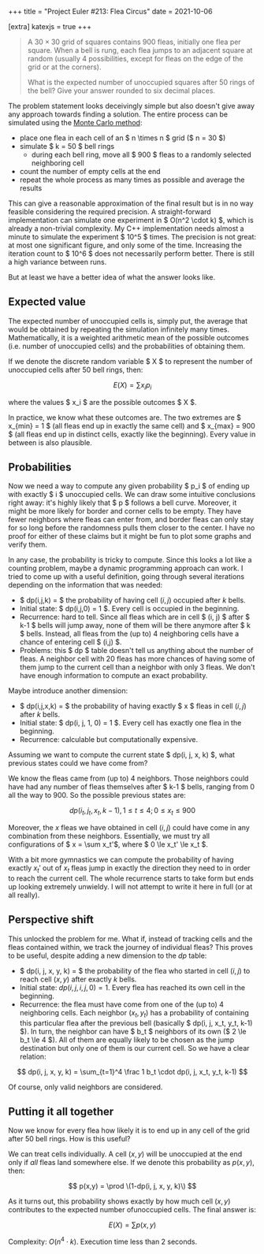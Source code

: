 +++
title = "Project Euler #213: Flea Circus"
date = 2021-10-06

[extra]
katexjs = true
+++

> A $30 \times 30$ grid of squares contains 900 fleas, initially one flea per square.
> When a bell is rung, each flea jumps to an adjacent square at random (usually 4 possibilities, except for fleas on the edge of the grid or at the corners).
>
> What is the expected number of unoccupied squares after 50 rings of the bell? Give your answer rounded to six decimal places.

The problem statement looks deceivingly simple but also doesn't give away any approach towards finding a solution. The entire process can be simulated using the [Monte Carlo method](https://en.wikipedia.org/wiki/Monte_Carlo_method):

- place one flea in each cell of an $ n \times n $ grid ($ n = 30 $)
- simulate $ k = 50 $ bell rings
  - during each bell ring, move all $ 900 $ fleas to a randomly selected neighboring cell
- count the number of empty cells at the end
- repeat the whole process as many times as possible and average the results

This can give a reasonable approximation of the final result but is in no way feasible considering the required precision. A straight-forward implementation can simulate one experiment in  $ O(n^2 \cdot k) $, which is already a non-trivial complexity. My C++ implementation needs almost a minute to simulate the experiment $ 10^5 $ times. The precision is not great: at most one significant figure, and only some of the time. Increasing the iteration count to $ 10^6 $ does not necessarily perform better. There is still a high variance between runs.

But at least we have a better idea of what the answer looks like.

## Expected value

The expected number of unoccupied cells is, simply put, the average that would be obtained by repeating the simulation infinitely many times. Mathematically, it is a weighted arithmetic mean of the possible outcomes (i.e. number of unoccupied cells) and the probabilities of obtaining them.

If we denote the discrete random variable $ X $ to represent the number of unoccupied cells after 50 bell rings, then:

$$ E(X) = \sum x_i p_i $$

where the values $ x_i $ are the possible outcomes $ X $.

In practice, we know what these outcomes are. The two extremes are $ x_\{min} = 1 $ (all fleas end up in exactly the same cell) and $ x_\{max} = 900 $ (all fleas end up in distinct cells, exactly like the beginning). Every value in between is also plausible.

## Probabilities

Now we need a way to compute any given probability $ p_i $ of ending up with exactly $ i $ unoccupied cells. We can draw some intuitive conclusions right away: it's highly likely that $ p $ follows a bell curve. Moreover, it might be more likely for border and corner cells to be empty. They have fewer neighbors where fleas can enter from, and border fleas can only stay for so long before the randomness pulls them closer to the center. I have no proof for either of these claims but it might be fun to plot some graphs and verify them.

In any case, the probability is tricky to compute. Since this looks a lot like a counting problem, maybe a dynamic programming approach can work. I tried to come up with a useful definition, going through several iterations depending on the information that was needed:

* $ dp(i,j,k) = $ the probability of having cell $(i, j)$ occupied after $k$ bells.
* Initial state: $ dp(i,j,0) = 1 $. Every cell is occupied in the beginning.
* Recurrence: hard to tell. Since all fleas which are in cell $ (i, j) $ after $ k-1 $ bells will jump away, none of them will be there anymore after $ k $ bells. Instead, all fleas from the (up to) 4 neighboring cells have a chance of entering cell $ (i,j) $.
* Problems: this $ dp $ table doesn't tell us anything about the number of fleas. A neighbor cell with 20 fleas has more chances of having some of them jump to the current cell than a neighbor with only 3 fleas. We don't have enough information to compute an exact probability.

Maybe introduce another dimension:

* $ dp(i,j,x,k) = $ the probability of having exactly $ x $ fleas in cell $(i, j)$ after $k$ bells.
* Initial state: $ dp(i, j, 1, 0) = 1 $. Every cell has exactly one flea in the beginning.
* Recurrence: calculable but computationally expensive.

Assuming we want to compute the current state $ dp(i, j, x, k) $, what previous states could we have come from?

We know the fleas came from (up to) 4 neighbors. Those neighbors could have had any number of fleas themselves after $ k-1 $ bells, ranging from $0$ all the way to $900$. So the possible previous states are:

$$ dp(i_t, j_t, x_t, k-1), 1 \le t \le 4; 0 \le x_t \le 900 $$


Moreover, the $x$ fleas we have obtained in cell $(i,j)$ could have come in any combination from these neighbors. Essentially, we must try all configurations of $ x = \sum x_t'$, where $ 0 \le x_t' \le x_t $.

With a bit more gymnastics we can compute the probability of having exactly $x_t'$ out of $x_t$ fleas jump in exactly the direction they need to in order to reach the current cell. The whole recurrence starts to take form but ends up looking extremely unwieldy. I will not attempt to write it here in full (or at all really).

## Perspective shift

This unlocked the problem for me. What if, instead of tracking cells and the fleas contained within, we track the journey of individual fleas? This proves to be useful, despite adding a new dimension to the $dp$ table:

* $ dp(i, j, x, y, k) = $ the probability of the flea who started in cell $(i, j)$ to reach cell $(x,y)$ after exactly $k$ bells.
* Initial state: $dp(i,j,i,j,0)=1$. Every flea has reached its own cell in the beginning.
* Recurrence: the flea must have come from one of the (up to) 4 neighboring cells. Each neighbor $(x_t, y_t)$ has a probability of containing this particular flea after the previous bell (basically $ dp(i, j, x_t, y_t, k-1) $). In turn, the neighbor can have $ b_t $ neighbors of its own ($ 2 \le b_t \le 4 $). All of them are equally likely to be chosen as the jump destination but only one of them is our current cell. So we have a clear relation:

$$ dp(i, j, x, y, k) = \sum_{t=1}^4 \frac 1 b_t \cdot dp(i, j, x_t, y_t, k-1) $$

Of course, only valid neighbors are considered.

## Putting it all together

Now we know for every flea how likely it is to end up in any cell of the grid after 50 bell rings. How is this useful?

We can treat cells individually. A cell $(x, y)$ will be unoccupied at the end only if _all_ fleas land somewhere else. If we denote this probability as $p(x, y)$, then:

$$ p(x,y) = \prod \(1-dp(i, j, x, y, k)\) $$

As it turns out, this probability shows exactly by how much cell $(x, y)$ contributes to the expected number ofunoccupied cells. The final answer is:

$$ E(X) = \sum p(x, y) $$

Complexity: $O(n^4 \cdot k)$. Execution time less than 2 seconds.
